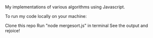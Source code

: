 My implementations of various algorithms using Javascript.

To run my code locally on your machine:

Clone this repo
Run "node mergesort.js" in terminal
See the output and rejoice!